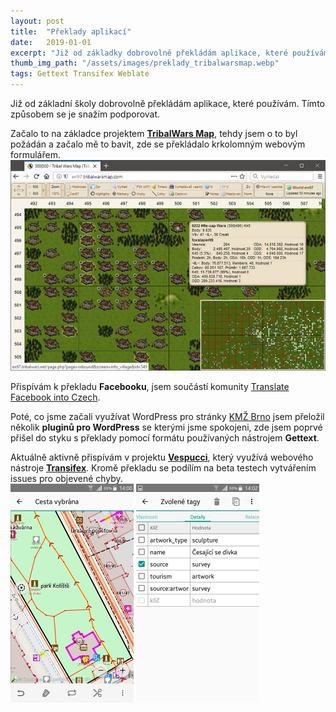 ```yaml
---
layout: post
title:  "Překlady aplikací"
date:   2019-01-01
excerpt: "Již od základky dobrovolně překládám aplikace, které používám. Tímto způsobem se je snažím podporovat."
thumb_img_path: "/assets/images/preklady_tribalwarsmap.webp"
tags: Gettext Transifex Weblate
---
```


Již od základní školy dobrovolně překládám aplikace, které používám. Tímto způsobem se je snažím podporovat.

Začalo to na základce projektem __[TribalWars Map](http://www.tribalwarsmap.com/)__, tehdy jsem o to byl požádán a začalo mě to bavit, zde se překládalo krkolomným webovým formulářem.  
![TribalWars Map Screenshot](/assets/images/preklady_tribalwarsmap.webp)

Přispívám k překladu __Facebooku__, jsem součástí komunity [Translate Facebook into Czech](https://www.facebook.com/groups/219561984774158/).

Poté, co jsme začali využívat WordPress pro stránky [KMŽ Brno](https://www.kmz-brno.cz/) jsem přeložil několik __pluginů pro WordPress__ se kterými jsme spokojeni, zde jsem poprvé přišel do styku s překlady pomocí formátu používaných nástrojem __Gettext__.

Aktuálně aktivně přispívám v projektu __[Vespucci](https://github.com/MarcusWolschon/osmeditor4android)__, který využívá webového nástroje __[Transifex](http://transifex.com/openstreetmap/vespucci)__. Kromě překladu se podílím na beta testech vytvářením issues pro objevené chyby.  
![Vespucci map view](/assets/images/preklady_vespucci1.webp)
![Vespucci tag editor](/assets/images/preklady_vespucci2.webp)
